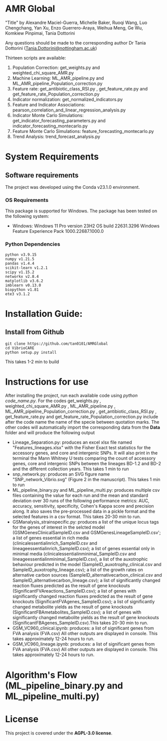 # AMR Global

"Title" by Alexandre Maciel-Guerra, Michelle Baker­, Ruoqi Wang­, Luo Chengchang, Yan Xu, Enzo Guerrero-Araya, Weihua Meng, Ge Wu, Komkiew Pinpimai, Tania Dottorini
 
Any questions should be made to the corresponding author Dr Tania Dottorini (Tania.Dottorini@nottingham.ac.uk)

Thirteen scripts are available:

1. Population Correction: get_weights.py and weighted_chi_square_AMR.py
2. Machine Learning: ML_AMR_pipeline.py and ML_AMR_pipeline_Population_correction.py
3. Feature rate: get_antibiotic_class_RSI.py , get_feature_rate.py and get_feature_rate_Population_correction.py
4. Indicator normalization: get_normalized_indicators.py
5. Feature and Indicator Associations: pearson_correlation_and_linear_regression_analysis.py
6. Indicator Monte Carlo Simulations: get_indicator_forecasting_parameters.py and indicator_forecasting_montecarlo.py
7. Feature Monte Carlo Simulations: feature_forecasting_montecarlo.py
8. Trend Analysis: trend_forecast_analysis.py

# System Requirements

## Software requirements

The project was developed using the Conda v23.1.0 environment.

### OS Requirements

This package is supported for Windows. The package has been tested on the following system: 

* Windows: Windows 11 Pro version 23H2 OS build 22631.3296 Windows Feature Experience Pack 1000.22687.1000.0 


### Python Dependencies

```
python v3.9.15
numpy v1.21.5
pandas v1.4.4
scikit-learn v1.2.1
scipy v1.15.2
networkx v2.8.4
matplotlib v3.6.2
imblearn v0.13.0
biopython v1.81
ete3 v3.1.2
```

# Installation Guide:

## Install from Github
```
git clone https://github.com/tan0101/AMRGlobal
cd VibrioCARE
python setup.py install
```

This takes 1-2 min to build

# Instructions for use

After installing the project, run each available code using _python code_name.py_. For the codes get_weights.py , weighted_chi_square_AMR.py , ML_AMR_pipeline.py , ML_AMR_pipeline_Population_correction.py , get_antibiotic_class_RSI.py , get_feature_rate.py and get_feature_rate_Population_correction.py include after the code name the name of the specie between quotation marks. The other codes will automatically import the corresponding data from the **Data** folder and will produce the following output

* Lineage_Separation.py: produces an excel xlsx file named "Features_lineages.xlsx" with the Fisher Exact test statistics for the accessory genes, and core and intergenic SNPs. It will also print in the terminal the Mann Whitney U tests comparing the count of accessory genes, core and intergenic SNPs between the lineages BD-1.2 and BD-2 and the different collection years. This takes 1 min to run
* snp_network.py: produces an SVG figure name "SNP_network_Vibrio.svg" (Figure 2 in the manuscript). This takes 1 min to run
* ML_pipeline_binary.py and ML_pipeline_multi.py: produces multiple csv files containing the value for each run and the mean and standard deviation over 30 runs of the following performance metrics: AUC, accuracy, sensitivity, specificity, Cohen's Kappa score and precision along. It also saves the pre-processed data in a pickle format and the selected features in a csv format. This takes 20-30 min to run.
* GSManalysis_strainspecific.py: produces a list of the unique locus tags for the genes of interest in the selcted model (GSMGenesClinicalSampleID.csv and GSMGenesLineageSampleID.csv'; a list of genes essential in rich media (clinicalessentialinrich_SampleID.csv and lineageessentialinrich_SampleID.csv); a list of genes essential only in minimal media (clinicalessentialinminimal_SampleID.csv and lineageessentialinminimal_SampleID.csv), a list of the auxotrophic behaviour predicted in the model (SampleID_auxotrophy_clinical.csv and SampleID_auxotrophy_lineage.csv); a list of the growth rates on alternative carbon sources (SampleID_alternativecarbon_clinical.csv and SampleID_alternativecarbon_lineage.csv); a list of significantly changed reaction fluxes predicted as the result of gene knockouts (SignificantFVAreactions_SampleID.csv); a list of genes with significantly changed reaction fluxes predicted as the result of gene knockouts (SignificantFVAgenes_SampleID.csv); a list of significantly changed metabolite yields as the result of gene knockouts (SignificantFBAmetabolites_SampleID.csv); a list of genes with significantly changed metabolite yields as the result of gene knockouts (SignificantFBAgenes_SampleID.csv).This takes 20-30 min to run.
* GSM_VC960_clinical.ipynb: produces: a list of significant genes from FVA analysis (FVA.csv) All other outputs are displayed in console. This takes approximately 12-24 hours to run.
* GSM_VC960_lineage.ipynb: produces: a list of significant genes from FVA analysis (FVA.csv) All other outputs are displayed in console. This takes approximately 12-24 hours to run.

# Algorithm's Flow (ML_pipeline_binary.py and ML_pipeline_multi.py)

# License

This project is covered under the **AGPL-3.0 license**.
